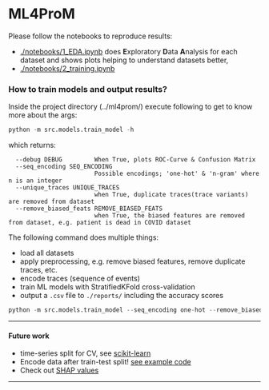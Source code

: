 # ML4ProM

Please follow the notebooks to reproduce results:
- [./notebooks/1_EDA.ipynb](./notebooks/1_EDA.ipynb) does **E**xploratory **D**ata **A**nalysis for each dataset and
shows plots helping to understand datasets better,
- [./notebooks/2_training.ipynb](./notebooks/2_training.ipynb) 



### How to train models and output results?
Inside the project directory (../ml4prom/) execute following to get to know more about the args:
```python
python -m src.models.train_model -h
```
which returns:
```
  --debug DEBUG         When True, plots ROC-Curve & Confusion Matrix
  --seq_encoding SEQ_ENCODING
                        Possible encodings; 'one-hot' & 'n-gram' where n is an integer
  --unique_traces UNIQUE_TRACES
                        when True, duplicate traces(trace variants) are removed from dataset
  --remove_biased_feats REMOVE_BIASED_FEATS
                        when True, the biased features are removed from dataset, e.g. patient is dead in COVID dataset
```

The following command does multiple things:
- load all datasets
- apply preprocessing, e.g. remove biased features, remove duplicate traces, etc.
- encode traces (sequence of events)
- train ML models with StratifiedKFold cross-validation
- output a `.csv` file to `./reports/` including the accuracy scores
```python
python -m src.models.train_model --seq_encoding one-hot --remove_biased_feats --unique_traces
```



---
#### Future work
- time-series split for CV, see [scikit-learn](https://scikit-learn.org/stable/modules/cross_validation.html#time-series-split)
- Encode data after train-test split! [see example code](https://stackoverflow.com/questions/55525195/do-i-have-to-do-one-hot-encoding-separately-for-train-and-test-dataset)
- Check out [SHAP values](https://github.com/slundberg/shap)
---